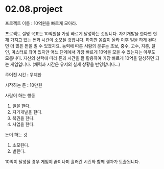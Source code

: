 # 02.08.project

프로젝트 이름 : 10억원을 빠르게 모아라.

프로젝트 설명
목표는 10억원을 가장 빠르게 달성하는 것입니다.
자기개발을 한다면 현재 가지고 있는 돈과 시간이 소모될 것입니다. 하지만 몸값이 올라 이후 일을 하게 된다면 더 많은 돈을 벌 수 있겠지요.
능력에 따른 사람의 분류는 초보, 중수, 고수, 지존, 달인, 마스터로 되어 있지만 어느 단계에서 가장 빠르게 10억을 모을 수 있는지는 아무도 모릅니다.
자신의 선택에 따라 돈과 시간을 잘 활용하여 가장 빠르게 10억을 달성하면 되는 게임입니다.
(체력과 시간은 유저의 실제 상황을 반영합니다...)

주어진 시간 : 무제한

시작하는 돈 : 10만원

사람이 하는 행동
1. 일을 한다.
2. 자기개발을 한다.
3. 복권을 한다.
4. 사업을 한다.
   
돈이 하는 것
1. 소모된다.
2. 벌린다.

10억이 달성될 경우 게임이 끝이나며 흘러간 시간와 함께 결과가 도출됩니다.
